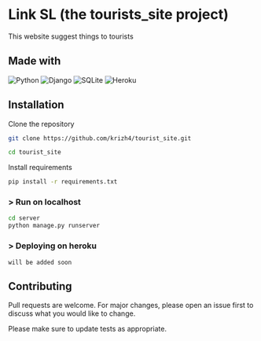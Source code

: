 # Link SL (the tourists_site project)

This website suggest things to tourists

## Made with

![Python](https://img.shields.io/badge/python-3670A0?style=for-the-badge&logo=python&logoColor=ffdd54)
![Django](https://img.shields.io/badge/django-%23092E20.svg?style=for-the-badge&logo=django&logoColor=white)
![SQLite](https://img.shields.io/badge/sqlite-%2307405e.svg?style=for-the-badge&logo=sqlite&logoColor=white)
![Heroku](https://img.shields.io/badge/heroku-%23430098.svg?style=for-the-badge&logo=heroku&logoColor=white)
 
## Installation

Clone the repository

```bash
git clone https://github.com/krizh4/tourist_site.git
```
```bash
cd tourist_site
```
Install requirements
```bash
pip install -r requirements.txt
```
### > Run on localhost

```bash
cd server
python manage.py runserver
```

### > Deploying on heroku
```will be added soon```

## Contributing
Pull requests are welcome. For major changes, please open an issue first to discuss what you would like to change.

Please make sure to update tests as appropriate.
